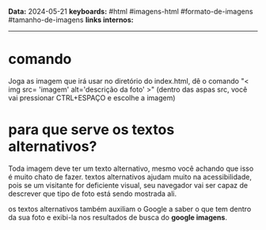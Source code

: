 
**Data:** 2024-05-21
**keyboards:** #html #imagens-html #formato-de-imagens #tamanho-de-imagens 
**links internos:** 
___
# comando

Joga as imagem que irá usar no diretório do index.html, dê o comando "< img src= 'imagem' alt='descrição da foto' >" (dentro das aspas src, você vai pressionar CTRL+ESPAÇO e escolhe a imagem)

# para que serve os textos alternativos?

Toda imagem deve ter um texto alternativo, mesmo você achando que isso é muito chato de fazer. textos alternativos ajudam muito na acessibilidade, pois se um visitante for deficiente visual, seu navegador vai ser capaz de descrever que tipo de foto está sendo mostrada ali.

os textos alternativos também auxiliam o Google a saber o que tem dentro da sua foto e exibi-la nos resultados de busca do **google imagens**.




